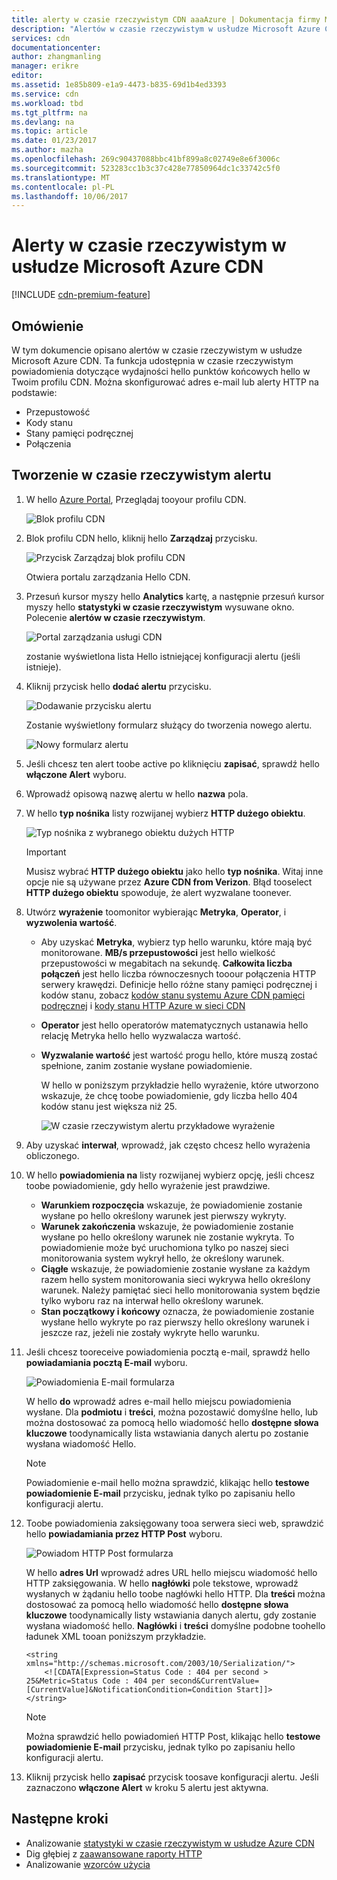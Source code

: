 ```yaml
---
title: alerty w czasie rzeczywistym CDN aaaAzure | Dokumentacja firmy Microsoft
description: "Alertów w czasie rzeczywistym w usłudze Microsoft Azure CDN. Alerty w czasie rzeczywistym udostępniają powiadomienia dotyczące wydajności hello punktów końcowych hello w Twoim profilu CDN."
services: cdn
documentationcenter: 
author: zhangmanling
manager: erikre
editor: 
ms.assetid: 1e85b809-e1a9-4473-b835-69d1b4ed3393
ms.service: cdn
ms.workload: tbd
ms.tgt_pltfrm: na
ms.devlang: na
ms.topic: article
ms.date: 01/23/2017
ms.author: mazha
ms.openlocfilehash: 269c90437088bbc41bf899a8c02749e8e6f3006c
ms.sourcegitcommit: 523283cc1b3c37c428e77850964dc1c33742c5f0
ms.translationtype: MT
ms.contentlocale: pl-PL
ms.lasthandoff: 10/06/2017
---
```

# <a name="real-time-alerts-in-microsoft-azure-cdn"></a>Alerty w czasie rzeczywistym w usłudze Microsoft Azure CDN
[!INCLUDE [cdn-premium-feature](../../includes/cdn-premium-feature.md)]

## <a name="overview"></a>Omówienie
W tym dokumencie opisano alertów w czasie rzeczywistym w usłudze Microsoft Azure CDN. Ta funkcja udostępnia w czasie rzeczywistym powiadomienia dotyczące wydajności hello punktów końcowych hello w Twoim profilu CDN.  Można skonfigurować adres e-mail lub alerty HTTP na podstawie:

* Przepustowość
* Kody stanu
* Stany pamięci podręcznej
* Połączenia

## <a name="creating-a-real-time-alert"></a>Tworzenie w czasie rzeczywistym alertu
1. W hello [Azure Portal](https://portal.azure.com), Przeglądaj tooyour profilu CDN.
   
    ![Blok profilu CDN](./media/cdn-real-time-alerts/cdn-profile-blade.png)
2. Blok profilu CDN hello, kliknij hello **Zarządzaj** przycisku.
   
    ![Przycisk Zarządzaj blok profilu CDN](./media/cdn-real-time-alerts/cdn-manage-btn.png)
   
    Otwiera portalu zarządzania Hello CDN.
3. Przesuń kursor myszy hello **Analytics** kartę, a następnie przesuń kursor myszy hello **statystyki w czasie rzeczywistym** wysuwane okno.  Polecenie **alertów w czasie rzeczywistym**.
   
    ![Portal zarządzania usługi CDN](./media/cdn-real-time-alerts/cdn-premium-portal.png)
   
    zostanie wyświetlona lista Hello istniejącej konfiguracji alertu (jeśli istnieje).
4. Kliknij przycisk hello **dodać alertu** przycisku.
   
    ![Dodawanie przycisku alertu](./media/cdn-real-time-alerts/cdn-add-alert.png)
   
    Zostanie wyświetlony formularz służący do tworzenia nowego alertu.
   
    ![Nowy formularz alertu](./media/cdn-real-time-alerts/cdn-new-alert.png)
5. Jeśli chcesz ten alert toobe active po kliknięciu **zapisać**, sprawdź hello **włączone Alert** wyboru.
6. Wprowadź opisową nazwę alertu w hello **nazwa** pola.
7. W hello **typ nośnika** listy rozwijanej wybierz **HTTP dużego obiektu**.
   
    ![Typ nośnika z wybranego obiektu dużych HTTP](./media/cdn-real-time-alerts/cdn-http-large.png)
   
   > [!IMPORTANT]
   > Musisz wybrać **HTTP dużego obiektu** jako hello **typ nośnika**.  Witaj inne opcje nie są używane przez **Azure CDN from Verizon**.  Błąd tooselect **HTTP dużego obiektu** spowoduje, że alert wyzwalane toonever.
   > 
   > 
8. Utwórz **wyrażenie** toomonitor wybierając **Metryka**, **Operator**, i **wyzwolenia wartość**.
   
   * Aby uzyskać **Metryka**, wybierz typ hello warunku, które mają być monitorowane.  **MB/s przepustowości** jest hello wielkość przepustowości w megabitach na sekundę.  **Całkowita liczba połączeń** jest hello liczba równoczesnych tooour połączenia HTTP serwery krawędzi.  Definicje hello różne stany pamięci podręcznej i kodów stanu, zobacz [kodów stanu systemu Azure CDN pamięci podręcznej](https://msdn.microsoft.com/library/mt759237.aspx) i [kody stanu HTTP Azure w sieci CDN](https://msdn.microsoft.com/library/mt759238.aspx)
   * **Operator** jest hello operatorów matematycznych ustanawia hello relację Metryka hello hello wyzwalacza wartość.
   * **Wyzwalanie wartość** jest wartość progu hello, które muszą zostać spełnione, zanim zostanie wysłane powiadomienie.
     
     W hello w poniższym przykładzie hello wyrażenie, które utworzono wskazuje, że chcę toobe powiadomienie, gdy liczba hello 404 kodów stanu jest większa niż 25.
     
     ![W czasie rzeczywistym alertu przykładowe wyrażenie](./media/cdn-real-time-alerts/cdn-expression.png)
9. Aby uzyskać **interwał**, wprowadź, jak często chcesz hello wyrażenia obliczonego.
10. W hello **powiadomienia na** listy rozwijanej wybierz opcję, jeśli chcesz toobe powiadomienie, gdy hello wyrażenie jest prawdziwe.
    
    * **Warunkiem rozpoczęcia** wskazuje, że powiadomienie zostanie wysłane po hello określony warunek jest pierwszy wykryty.
    * **Warunek zakończenia** wskazuje, że powiadomienie zostanie wysłane po hello określony warunek nie zostanie wykryta. To powiadomienie może być uruchomiona tylko po naszej sieci monitorowania system wykrył hello, że określony warunek.
    * **Ciągłe** wskazuje, że powiadomienie zostanie wysłane za każdym razem hello system monitorowania sieci wykrywa hello określony warunek. Należy pamiętać sieci hello monitorowania system będzie tylko wyboru raz na interwał hello określony warunek.
    * **Stan początkowy i końcowy** oznacza, że powiadomienie zostanie wysłane hello wykryte po raz pierwszy hello określony warunek i jeszcze raz, jeżeli nie zostały wykryte hello warunku.
11. Jeśli chcesz tooreceive powiadomienia pocztą e-mail, sprawdź hello **powiadamiania pocztą E-mail** wyboru.  
    
    ![Powiadomienia E-mail formularza](./media/cdn-real-time-alerts/cdn-notify-email.png)
    
    W hello **do** wprowadź adres e-mail hello miejscu powiadomienia wysłane. Dla **podmiotu** i **treści**, można pozostawić domyślne hello, lub można dostosować za pomocą hello wiadomość hello **dostępne słowa kluczowe** toodynamically lista wstawiania danych alertu po zostanie wysłana wiadomość Hello.
    
    > [!NOTE]
    > Powiadomienie e-mail hello można sprawdzić, klikając hello **testowe powiadomienie E-mail** przycisku, jednak tylko po zapisaniu hello konfiguracji alertu.
    > 
    > 
12. Toobe powiadomienia zaksięgowany tooa serwera sieci web, sprawdzić hello **powiadamiania przez HTTP Post** wyboru.
    
    ![Powiadom HTTP Post formularza](./media/cdn-real-time-alerts/cdn-notify-http.png)
    
    W hello **adres Url** wprowadź adres URL hello miejscu wiadomość hello HTTP zaksięgowania. W hello **nagłówki** pole tekstowe, wprowadź wysłanych w żądaniu hello toobe nagłówki hello HTTP.  Dla **treści** można dostosować za pomocą hello wiadomość hello **dostępne słowa kluczowe** toodynamically listy wstawiania danych alertu, gdy zostanie wysłana wiadomość hello.  **Nagłówki** i **treści** domyślne podobne toohello ładunek XML tooan poniższym przykładzie.
    
    ```
    <string xmlns="http://schemas.microsoft.com/2003/10/Serialization/">
        <![CDATA[Expression=Status Code : 404 per second > 25&Metric=Status Code : 404 per second&CurrentValue=[CurrentValue]&NotificationCondition=Condition Start]]>
    </string>
    ```
    
    > [!NOTE]
    > Można sprawdzić hello powiadomień HTTP Post, klikając hello **testowe powiadomienie E-mail** przycisku, jednak tylko po zapisaniu hello konfiguracji alertu.
    > 
    > 
13. Kliknij przycisk hello **zapisać** przycisk toosave konfiguracji alertu.  Jeśli zaznaczono **włączone Alert** w kroku 5 alertu jest aktywna.

## <a name="next-steps"></a>Następne kroki
* Analizowanie [statystyki w czasie rzeczywistym w usłudze Azure CDN](cdn-real-time-stats.md)
* Dig głębiej z [zaawansowane raporty HTTP](cdn-advanced-http-reports.md)
* Analizowanie [wzorców użycia](cdn-analyze-usage-patterns.md)

